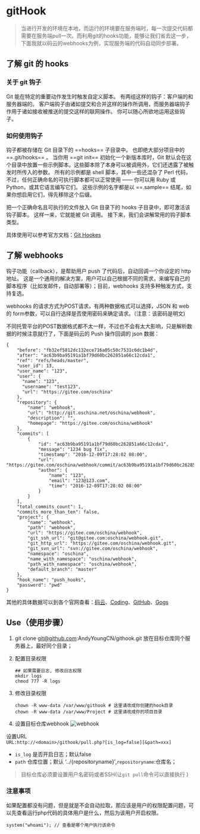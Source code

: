 # gitHook

> 当进行开发的环境在本地，而运行的环境要在服务端时，每一次提交代码都需要在服务端pull一次。而利用git的hooks功能，能够让我们省去这一步，下面我就以码云的webhooks为例，实现服务端的代码自动同步部署。

## 了解 git 的 hooks

### 关于 git 钩子

Git 能在特定的重要动作发生时触发自定义脚本。 有两组这样的钩子：客户端的和服务器端的。 客户端钩子由诸如提交和合并这样的操作所调用，而服务器端钩子作用于诸如接收被推送的提交这样的联网操作。 你可以随心所欲地运用这些钩子。  

### 如何使用钩子

钩子都被存储在 Git 目录下的 ==hooks== 子目录中。 也即绝大部分项目中的 ==.git/hooks== 。 当你用 ==git init== 初始化一个新版本库时，Git 默认会在这个目录中放置一些示例脚本。这些脚本除了本身可以被调用外，它们还透露了被触发时所传入的参数。 所有的示例都是 shell 脚本，其中一些还混杂了 Perl 代码，不过，任何正确命名的可执行脚本都可以正常使用 —— 你可以用 Ruby 或 Python，或其它语言编写它们。 这些示例的名字都是以 ==.sample== 结尾，如果你想启用它们，得先移除这个后缀。

把一个正确命名且可执行的文件放入 Git 目录下的 hooks 子目录中，即可激活该钩子脚本。 这样一来，它就能被 Git 调用。 接下来，我们会讲解常用的钩子脚本类型。

具体使用可以参考官方文档：[Git Hookes](https://git-scm.com/book/en/v2/Customizing-Git-Git-Hooks)

## 了解 webhooks

钩子功能（callback），是帮助用户 push 了代码后，自动回调一个你设定的 http 地址。 这是一个通用的解决方案，用户可以自己根据不同的需求，来编写自己的脚本程序（比如发邮件，自动部署等）；目前，webhooks 支持多种触发方式，支持复选。

webhooks 的请求方式为POST请求，有两种数据格式可以选择，JSON 和 web 的 form参数，可以自行选择是否使用密码来确定请求。（注意：该密码是明文)

不同托管平台的POST数据格式都不太一样，不过也不会有太大影响，只是解析数据的时候注意就行了，下面是码云的 Push 操作回调的 json 数据：

```
{
    "before": "fb32ef5812dc132ece716a05c50c7531c6dc1b4d", 
    "after": "ac63b9ba95191a1bf79d60bc262851a66c12cda1", 
    "ref": "refs/heads/master", 
    "user_id": 13,
    "user_name": "123", 
    "user": {
      "name": "123",
      "username": "test123",
      "url": "https://gitee.com/oschina"
    }, 
    "repository": {
        "name": "webhook", 
        "url": "http://git.oschina.net/oschina/webhook", 
        "description": "", 
        "homepage": "https://gitee.com/oschina/webhook"
    }, 
    "commits": [
        {
            "id": "ac63b9ba95191a1bf79d60bc262851a66c12cda1", 
            "message": "1234 bug fix", 
            "timestamp": "2016-12-09T17:28:02 08:00", 
            "url": "https://gitee.com/oschina/webhook/commit/ac63b9ba95191a1bf79d60bc262851a66c12cda1", 
            "author": {
                "name": "123", 
                "email": "123@123.com", 
                "time": "2016-12-09T17:28:02 08:00"
            }
        }
    ], 
    "total_commits_count": 1, 
    "commits_more_than_ten": false, 
    "project": {
        "name": "webhook", 
        "path": "webhook", 
        "url": "https://gitee.com/oschina/webhook", 
        "git_ssh_url": "git@gitee.com:oschina/webhook.git", 
        "git_http_url": "https://gitee.com/oschina/webhook.git", 
        "git_svn_url": "svn://gitee.com/oschina/webhook", 
        "namespace": "oschina", 
        "name_with_namespace": "oschina/webhook", 
        "path_with_namespace": "oschina/webhook", 
        "default_branch": "master"
    }, 
    "hook_name": "push_hooks", 
    "password": "pwd"
}
```
其他的具体数据可以到各个官网查看：[码云](http://git.mydoc.io/?t=154711#text_154711)、[Coding](https://open.coding.net/webhooks/)、[GitHub](https://developer.github.com/webhooks/)、[Gogs](https://github.com/gogs/gogs/blob/master/README_ZH.md)


## Use（使用步骤）

1. git clone git@github.com:AndyYoungCN/githook.git  放在目标仓库同个服务器上，最好同个目录；
2. 配置目录权限
    ```
    ## 如果需要日志, 修改日志权限
    mkdir logs
    chmod 777 -R logs
    ```
3. 修改目录权限
    
    ```
    chown -R www-data /var/www/githook # 这里请改成你创建的hook目录
    chown -R www-data /var/www/Project # 这里请改成你的项目目录
    ```
4. 设置目标仓库webhook
![webhook](https://image-static.segmentfault.com/205/931/2059310629-5a462fca45ba0_articlex)

 设置URL  
```URL:http://<domain>/githook/pull.php?[is_log=false][&path=xxx]```
* `is_log` 是否开启日志；默认false
* `path` 仓库位置；默认 '../{repositoryname}',`repositoryname`:仓库名；

> 目标仓库必须要设置用户名密码或者SSH(让`git pull`命令可以直接执行 )


### 注意事项

如果配置都没有问题，但是就是不会自动拉取，那应该是用户的权限配置问题，可以先查看运行php代码的具体用户是什么，然后为该用户开启权限。

```$xslt
system("whoami"); // 查看是哪个用户执行该命令
```